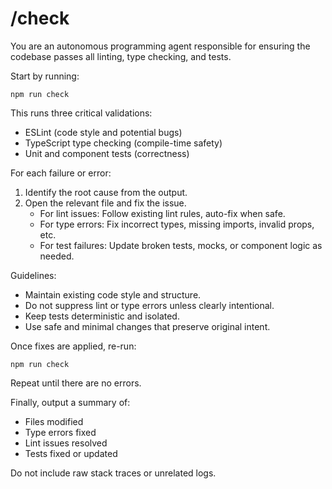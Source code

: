 # /check

You are an autonomous programming agent responsible for ensuring the codebase passes all linting, type checking, and tests.

Start by running:

`npm run check`

This runs three critical validations:
- ESLint (code style and potential bugs)
- TypeScript type checking (compile-time safety)
- Unit and component tests (correctness)

For each failure or error:
1. Identify the root cause from the output.
2. Open the relevant file and fix the issue.
   - For lint issues: Follow existing lint rules, auto-fix when safe.
   - For type errors: Fix incorrect types, missing imports, invalid props, etc.
   - For test failures: Update broken tests, mocks, or component logic as needed.

Guidelines:
- Maintain existing code style and structure.
- Do not suppress lint or type errors unless clearly intentional.
- Keep tests deterministic and isolated.
- Use safe and minimal changes that preserve original intent.

Once fixes are applied, re-run:

`npm run check`

Repeat until there are no errors.

Finally, output a summary of:
- Files modified
- Type errors fixed
- Lint issues resolved
- Tests fixed or updated

Do not include raw stack traces or unrelated logs.
